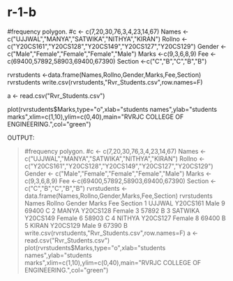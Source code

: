 # r-1-b
#frequency polygon.
#c <- c(7,20,30,76,3,4,23,14,67)
Names <- c("UJJWAL","MANYA","SATWIKA","NITHYA","KIRAN")
Rollno <- c("Y20CS161","Y20CS128","Y20CS149","Y20CS127","Y20CS129")
Gender <- c("Male","Female","Female","Female","Male")
Marks <-c(9,3,6,8,9)
Fee <-c(69400,57892,58903,69400,67390)
Section <-c("C","B","C","B","B")

rvrstudents <-data.frame(Names,Rollno,Gender,Marks,Fee,Section)
rvrstudents
write.csv(rvrstudents,"Rvr_Students.csv",row.names=F)

a <- read.csv("Rvr_Students.csv")


plot(rvrstudents$Marks,type="o",xlab="students names",ylab="students marks",xlim=c(1,10),ylim=c(0,40),main="RVRJC COLLEGE OF ENGINEERING.",col="green")



OUTPUT:
> #frequency polygon.
> #c <- c(7,20,30,76,3,4,23,14,67)
> Names <- c("UJJWAL","MANYA","SATWIKA","NITHYA","KIRAN")
> Rollno <- c("Y20CS161","Y20CS128","Y20CS149","Y20CS127","Y20CS129")
> Gender <- c("Male","Female","Female","Female","Male")
> Marks <-c(9,3,6,8,9)
> Fee <-c(69400,57892,58903,69400,67390)
> Section <-c("C","B","C","B","B")
> rvrstudents <-data.frame(Names,Rollno,Gender,Marks,Fee,Section)
> rvrstudents
    Names   Rollno Gender Marks   Fee Section
1  UJJWAL Y20CS161   Male     9 69400       C
2   MANYA Y20CS128 Female     3 57892       B
3 SATWIKA Y20CS149 Female     6 58903       C
4  NITHYA Y20CS127 Female     8 69400       B
5   KIRAN Y20CS129   Male     9 67390       B
> write.csv(rvrstudents,"Rvr_Students.csv",row.names=F)
> a <- read.csv("Rvr_Students.csv")
> plot(rvrstudents$Marks,type="o",xlab="students names",ylab="students marks",xlim=c(1,10),ylim=c(0,40),main="RVRJC COLLEGE OF ENGINEERING.",col="green")
> 
